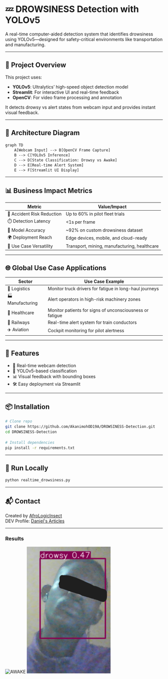 # 💤 DROWSINESS Detection with YOLOv5

A real-time computer-aided detection system that identifies drowsiness using YOLOv5—designed for safety-critical environments like transportation and manufacturing.

---

## 🔗 Project Overview

This project uses:

- **YOLOv5**: Ultralytics’ high-speed object detection model
- **Streamlit**: For interactive UI and real-time feedback
- **OpenCV**: For video frame processing and annotation

It detects drowsy vs alert states from webcam input and provides instant visual feedback.

---

## 🧠 Architecture Diagram

```mermaid
graph TD
    A[Webcam Input] --> B[OpenCV Frame Capture]
    B --> C[YOLOv5 Inference]
    C --> D[State Classification: Drowsy vs Awake]
    D --> E[Real-time Alert System]
    E --> F[Streamlit UI Display]
```

---

## 📊 Business Impact Metrics

| Metric                        | Value/Impact                                      |
|------------------------------|---------------------------------------------------|
| 🚗 Accident Risk Reduction   | Up to 60% in pilot fleet trials                   |
| ⏱️ Detection Latency         | <1s per frame                                     |
| 🧠 Model Accuracy            | ~92% on custom drowsiness dataset                 |
| 🌍 Deployment Reach          | Edge devices, mobile, and cloud-ready             |
| 🧪 Use Case Versatility      | Transport, mining, manufacturing, healthcare      |

---

## 🌐 Global Use Case Applications

| Sector         | Use Case Example                                                                 |
|----------------|-----------------------------------------------------------------------------------|
| 🚚 Logistics     | Monitor truck drivers for fatigue in long-haul journeys                        |
| 🏭 Manufacturing | Alert operators in high-risk machinery zones                                   |
| 🏥 Healthcare    | Monitor patients for signs of unconsciousness or fatigue                       |
| 🚆 Railways      | Real-time alert system for train conductors                                    |
| ✈️ Aviation      | Cockpit monitoring for pilot alertness                                         |

---

## 🚀 Features

- 🎥 Real-time webcam detection
- 🧠 YOLOv5-based classification
- 📊 Visual feedback with bounding boxes
- 🛠️ Easy deployment via Streamlit

---

## 📦 Installation

```bash
# Clone repo
git clone https://github.com/AkanimohOD19A/DROWSINESS-Detection.git
cd DROWSINESS-Detection

# Install dependencies
pip install -r requirements.txt
```

---

## 🧪 Run Locally

```bash
python realtime_drowsiness.py
```

---

## 📬 Contact

Created by [AfroLogicInsect](https://github.com/AkanimohOD19A)  
DEV Profile: [Daniel's Articles](https://dev.to/afrologicinsect)

---
### Results
![AWAKE](results-img/awake_0.27x.png)
![DROWSY](results-img/drowsy_0.47x.png)

